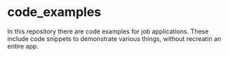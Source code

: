 # code_examples

In this repository there are code examples for job applications.
These include code snippets to demonstrate various things, without recreatin an entire app.
